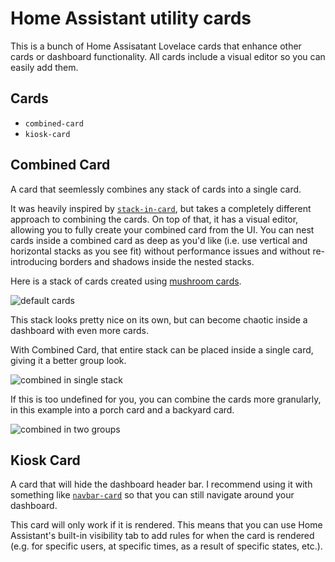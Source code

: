 # Home Assistant utility cards

This is a bunch of Home Assisatant Lovelace cards that enhance other cards or dashboard functionality. All cards include a visual editor so you can easily add them.

## Cards

* `combined-card`
* `kiosk-card`

## Combined Card

A card that seemlessly combines any stack of cards into a single card.

It was heavily inspired by [`stack-in-card`](https://github.com/custom-cards/stack-in-card), but takes a completely different approach to combining the cards. On top of that, it has a visual editor, allowing you to fully create your combined card from the UI. You can nest cards inside a combined card as deep as you'd like (i.e. use vertical and horizontal stacks as you see fit) without performance issues and without re-introducing borders and shadows inside the nested stacks.

Here is a stack of cards created using [mushroom cards](https://github.com/piitaya/lovelace-mushroom).

![default cards](https://github.com/catdad-experiments/ha-combined-card/assets/2205537/7df801ea-6ebe-4f61-9b5f-1dc2683f2a74)

This stack looks pretty nice on its own, but can become chaotic inside a dashboard with even more cards.

With Combined Card, that entire stack can be placed inside a single card, giving it a better group look.

![combined in single stack](https://github.com/catdad-experiments/ha-combined-card/assets/2205537/e7423047-8e49-4fa1-a8c7-22379ef81039)

If this is too undefined for you, you can combine the cards more granularly, in this example into a porch card and a backyard card.

![combined in two groups](https://github.com/catdad-experiments/ha-combined-card/assets/2205537/d8691dd0-e89b-4772-b024-d887670ce365)

## Kiosk Card

A card that will hide the dashboard header bar. I recommend using it with something like [`navbar-card`](https://github.com/joseluis9595/lovelace-navbar-card) so that you can still navigate around your dashboard.

This card will only work if it is rendered. This means that you can use Home Assistant's built-in visibility tab to add rules for when the card is rendered (e.g. for specific users, at specific times, as a result of specific states, etc.).
